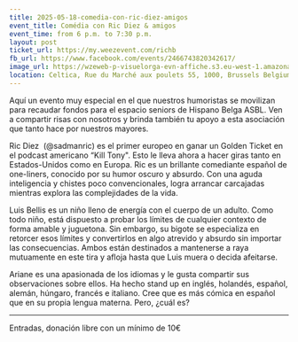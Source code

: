 ```yaml
---
title: 2025-05-18-comedia-con-ric-diez-amigos
event_title: Comédia con Ric Diez & amigos
event_time: from 6 p.m. to 7:30 p.m.
layout: post
ticket_url: https://my.weezevent.com/richb
fb_url: https://www.facebook.com/events/2466743820342617/
image_url: https://wzeweb-p-visuelorga-evn-affiche.s3.eu-west-1.amazonaws.com/affiche_1323251.png
location: Celtica, Rue du Marché aux poulets 55, 1000, Brussels Belgium
---
```


Aquí un evento muy especial en el que nuestros humoristas se movilizan para recaudar fondos para el espacio seniors de Hispano Belga ASBL. Ven a compartir risas con nosotros y brinda también tu apoyo a esta asociación que tanto hace por nuestros mayores.

Ric Diez  (@sadmanric) es el primer europeo en ganar un Golden Ticket en el podcast americano “Kill Tony". Esto le lleva ahora a hacer giras tanto en Estados-Unidos como en Europa. Ric es un brillante comediante español de one-liners, conocido por su humor oscuro y absurdo. Con una aguda inteligencia y chistes poco convencionales, logra arrancar carcajadas mientras explora las complejidades de la vida.

Luis Bellis es un niño lleno de energía con el cuerpo de un adulto. Como todo niño, está dispuesto a probar los límites de cualquier contexto de forma amable y juguetona. Sin embargo, su bigote se especializa en retorcer esos límites y convertirlos en algo atrevido y absurdo sin importar las consecuencias. Ambos están destinados a mantenerse a raya mutuamente en este tira y afloja hasta que Luis muera o decida afeitarse.

Ariane es una apasionada de los idiomas y le gusta compartir sus observaciones sobre ellos. Ha hecho stand up en inglés, holandés, español, alemán, húngaro, francés e italiano. Cree que es más cómica en español que en su propia lengua materna. Pero, ¿cuál es?

<hr style="width:100%;" />

Entradas, donación libre con un mínimo de 10€

